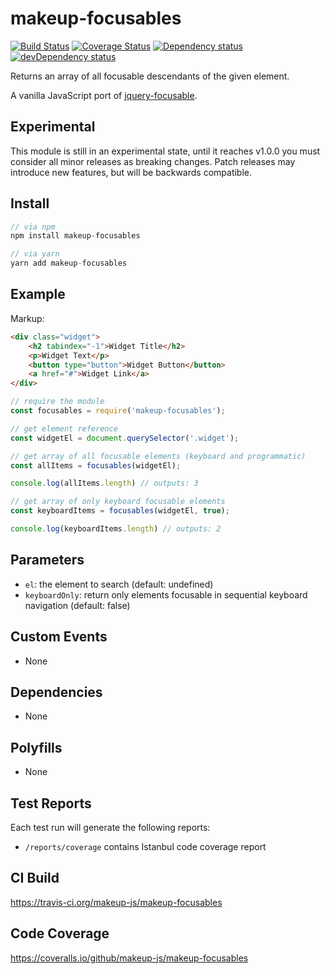 # makeup-focusables

<p>
    <a href="https://travis-ci.org/makeup-js/makeup-focusables"><img src="https://api.travis-ci.org/makeup-js/makeup-focusables.svg?branch=master" alt="Build Status" /></a>
    <a href='https://coveralls.io/github/makeup-js/makeup-focusables?branch=master'><img src='https://coveralls.io/repos/makeup-js/makeup-focusables/badge.svg?branch=master&service=github' alt='Coverage Status' /></a>
    <a href="https://david-dm.org/makeup-js/makeup-focusables"><img src="https://david-dm.org/makeup-js/makeup-focusables.svg" alt="Dependency status" /></a>
    <a href="https://david-dm.org/makeup-js/makeup-focusables#info=devDependencies"><img src="https://david-dm.org/makeup-js/makeup-focusables/dev-status.svg" alt="devDependency status" /></a>
</p>

Returns an array of all focusable descendants of the given element.

A vanilla JavaScript port of <a href="https://github.com/ianmcburnie/jquery-focusable">jquery-focusable</a>.

## Experimental

This module is still in an experimental state, until it reaches v1.0.0 you must consider all minor releases as breaking changes. Patch releases may introduce new features, but will be backwards compatible.

## Install

```js
// via npm
npm install makeup-focusables

// via yarn
yarn add makeup-focusables
```

## Example

Markup:

```html
<div class="widget">
    <h2 tabindex="-1">Widget Title</h2>
    <p>Widget Text</p>
    <button type="button">Widget Button</button>
    <a href="#">Widget Link</a>
</div>
```

```js
// require the module
const focusables = require('makeup-focusables');

// get element reference
const widgetEl = document.querySelector('.widget');

// get array of all focusable elements (keyboard and programmatic)
const allItems = focusables(widgetEl);

console.log(allItems.length) // outputs: 3

// get array of only keyboard focusable elements
const keyboardItems = focusables(widgetEl, true);

console.log(keyboardItems.length) // outputs: 2
```

## Parameters

* `el`: the element to search (default: undefined)
* `keyboardOnly`: return only elements focusable in sequential keyboard navigation (default: false)

## Custom Events        

* None

## Dependencies

* None

## Polyfills

* None

## Test Reports

Each test run will generate the following reports:

* `/reports/coverage` contains Istanbul code coverage report

## CI Build

https://travis-ci.org/makeup-js/makeup-focusables

## Code Coverage

https://coveralls.io/github/makeup-js/makeup-focusables
